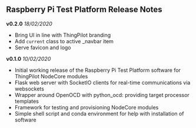 ## Raspberry Pi Test Platform Release Notes

**v0.2.0** *18/02/2020*
- Bring UI in line with ThingPilot branding
- Add `current` class to active _navbar item
- Serve favicon and logo

**v0.1.0** *10/02/2020*
- Initial working release of the Raspberry Pi Test Platform software for ThingPilot NodeCore modules
- Flask web server with SocketIO clients for real-time communications via websockets
- Wrapper around OpenOCD with python_ocd: providing target processor templates
- Framework for testing and provisioning NodeCore modules
- Simple shell script and conda environment for help with installation of software
